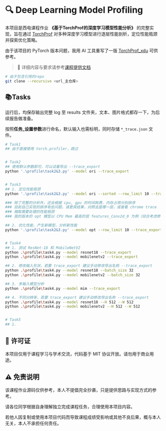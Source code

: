 # 🔍 Deep Learning Model Profiling

本项目是西电课程作业 **《基于TorchProf的深度学习模型性能分析》** 的完整实现，旨在通过 [TorchProf](https://github.com/awwong1/torchprof) 对多种深度学习模型进行逐层性能剖析，定位性能瓶颈并探索优化策略。

由于该项目的 PyTorch 版本问题，我用 AI 工具重写了一版 [TorchProf_xdu](https://github.com/Livinfly/torchprof_xdu) 可供参考。

> 📄 详细内容与要求请参考[课程提供文档](基于TorchProf的深度学习模型性能分析.pdf)

```bash
# 由于包含引用的repo
git clone --recursive <url_主仓库>
```

## 📚Tasks

运行后，均保存输出完整 log 至 results 文件夹，文本、图片格式都存一下，为后续报告做准备。

按照**任务_设置参数**进行命名，默认输入也需标明，同时存储 `*_trace.json` 文件。

```bash
# Task1
## 由于直接使用 torch.profiler，跳过


# Task2 
## 使用默认参数即可，可以试着导出 --trace_export
python '.\profile\task2&3.py' --model ori --trace_export


# Task3
## 1. 定位性能瓶颈
python '.\profile\task2&3.py' --model ori --sorted --row_limit 10 --trace_export

### 除了完整的分析外，还会根据 cpu, gpu 的时间耗费、内存占用分别排序
### 目前自己实现的排序有些问题，请更具结果，对照去是哪一层，或者看 chrome trace
### 摘取需要处理的性能瓶颈
### 我的版本的 opt 模型以 CPU Mem 最高的层 features_Conv2d_0 为例（综合考虑修改难度等等）

## 2. 优化性能，产生新模型，分析新性能
python '.\profile\task2&3.py' --model opt --row_limit 10 --trace_export


# Task4
## 1. 测试 ResNet-18 和 MobileNetV2
python .\profile\task4.py --model resnet18 --trace_export
python .\profile\task4.py --model mobilenetv2 --trace_export

## 2. 修改输入形状，若要 trace_export 建议手动修改导出名称 --trace_export
python .\profile\task4.py --model resnet18 --batch_size 32
python .\profile\task4.py --model mobilenetv2 --batch_size 32

## 3. 多输入模型分析
python .\profile\task4.py --model mim --trace_export

## 4. 不同分辨率，若要 trace_export 建议手动修改导出名称 --trace_export
python .\profile\task4.py --model resnet18 --H 512 --W 512
python .\profile\task4.py --model mobilenetv2 --H 512 --W 512


# Task5
## 1. 


```

## 📌 许可证

本项目仅用于课程学习与学术交流，代码基于 MIT 协议开放。请勿用于商业用途。

## ⚠️ 免责说明

该课程作业源码仅供参考，本人不提倡完全抄袭，只是提供思路与实现方式的参考。

请各位同学根据自身理解独立完成课程任务，合理使用本项目内容。

若他人因复制或使用本项目代码而导致课程成绩受影响或其他不良后果，概与本人无关，本人不承担任何责任。
